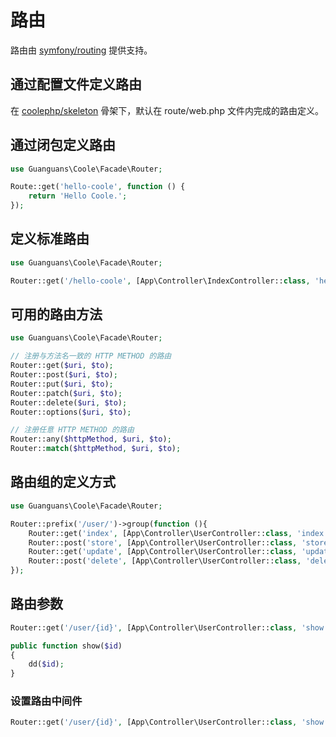 # 路由

路由由 [symfony/routing](https://github.com/symfony/routing) 提供支持。

## 通过配置文件定义路由

在 [coolephp/skeleton](https://github.com/coolephp/skeleton) 骨架下，默认在 route/web.php 文件内完成的路由定义。

## 通过闭包定义路由

``` php
use Guanguans\Coole\Facade\Router;

Route::get('hello-coole', function () {
    return 'Hello Coole.';
});
```

## 定义标准路由

``` php
use Guanguans\Coole\Facade\Router;

Router::get('/hello-coole', [App\Controller\IndexController::class, 'hello']);
```

## 可用的路由方法

``` php
use Guanguans\Coole\Facade\Router;

// 注册与方法名一致的 HTTP METHOD 的路由
Router::get($uri, $to);
Router::post($uri, $to);
Router::put($uri, $to);
Router::patch($uri, $to);
Router::delete($uri, $to);
Router::options($uri, $to);

// 注册任意 HTTP METHOD 的路由
Router::any($httpMethod, $uri, $to);
Router::match($httpMethod, $uri, $to);
```

## 路由组的定义方式

``` php
use Guanguans\Coole\Facade\Router;

Router::prefix('/user/')->group(function (){
    Router::get('index', [App\Controller\UserController::class, 'index']);
    Router::post('store', [App\Controller\UserController::class, 'store']);
    Router::get('update', [App\Controller\UserController::class, 'update']);
    Router::post('delete', [App\Controller\UserController::class, 'delete']);
});
```

## 路由参数

``` php
Router::get('/user/{id}', [App\Controller\UserController::class, 'show']);
```

``` php
public function show($id)
{
    dd($id);
}
```
### 设置路由中间件

``` php
Router::get('/user/{id}', [App\Controller\UserController::class, 'show'])->setMiddleware(App\Middlewa\DemoMiddleware::class);
```
